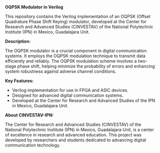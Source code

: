 **OQPSK Modulator in Verilog**

This repository contains the Verilog implementation of an OQPSK (Offset Quadrature Phase Shift Keying) modulator, developed at the Center for Research and Advanced Studies (CINVESTAV) of the National Polytechnic Institute (IPN) in Mexico, Guadalajara Unit.

**Description:**

The OQPSK modulator is a crucial component in digital communication systems. It employs the OQPSK modulation technique to transmit data efficiently and reliably. The OQPSK modulation scheme involves a two-stage phase shift, helping minimize the probability of errors and enhancing system robustness against adverse channel conditions.

**Key Features:**

- Verilog implementation for use in FPGA and ASIC devices.
- Designed for advanced digital communication systems.
- Developed at the Center for Research and Advanced Studies of the IPN in Mexico, Guadalajara Unit.


**About CINVESTAV-IPN:**

The Center for Research and Advanced Studies (CINVESTAV) of the National Polytechnic Institute (IPN) in Mexico, Guadalajara Unit, is a center of excellence in research and advanced education. This project was developed by researchers and students dedicated to advancing digital communication technology.


